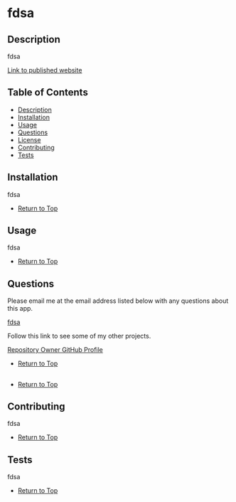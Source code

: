
# fdsa



## Description 

fdsa 

[Link to published website](fdsa)

## Table of Contents

* [Description](#Description)
* [Installation](#Installation)
* [Usage](#Usage)
* [Questions](#Questions)
* [License](#License)
* [Contributing](#Contributing)
* [Tests](#Tests)

## Installation

fdsa

* [Return to Top](#fdsa)

## Usage 

fdsa

* [Return to Top](#fdsa)

## Questions

Please email me at the email address listed below with any questions about this app. 

[fdsa](mailto:fdsa)

Follow this link to see some of my other projects.

[Repository Owner GitHub Profile](https://github.com/fdsa)

* [Return to Top](#fdsa)

##



* [Return to Top](#fdsa)

## Contributing

  fdsa

* [Return to Top](#fdsa)

## Tests

fdsa

* [Return to Top](#fdsa)
